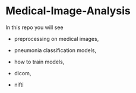 # Medical-Image-Analysis

In this repo you will see 
  
  - preprocessing on medical images,
  
  - pneumonia classification models,
  
  - how to train models,
  
  - dicom,
  
  - nifti
  
 

